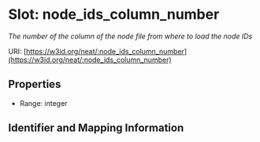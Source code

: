 # Slot: node_ids_column_number
_The number of the column of the node file from where to load the node IDs_


URI: [https://w3id.org/neat/:node_ids_column_number](https://w3id.org/neat/:node_ids_column_number)



<!-- no inheritance hierarchy -->


## Properties

 * Range: integer



## Identifier and Mapping Information





